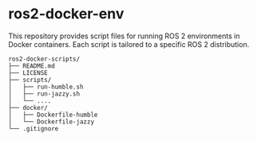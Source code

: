# ros2-docker-env
This repository provides script files for running ROS 2 environments in Docker containers. Each script is tailored to a specific ROS 2 distribution.
```
ros2-docker-scripts/
├── README.md
├── LICENSE
├── scripts/
│   ├── run-humble.sh
│   ├── run-jazzy.sh
│   └── ....
├── docker/
│   ├── Dockerfile-humble
│   └── Dockerfile-jazzy
└── .gitignore
```
